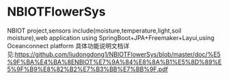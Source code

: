 # NBIOTFlowerSys
NBIOT project,sensors include(moisture,temperature,light,soil moisture),web application using SpringBoot+JPA+Freemaker+Layui,using Oceanconnect platform
具体功能说明文档详见:https://github.com/liudongdong1/NBIOTFlowerSys/blob/master/doc/%E5%9F%BA%E4%BA%8ENBIOT%E7%9A%84%E8%8A%B1%E5%8D%89%E5%9F%B9%E8%82%B2%E7%B3%BB%E7%BB%9F.pdf
